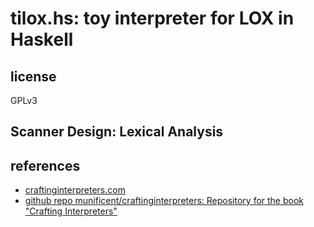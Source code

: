 # tilox.hs: toy interpreter for LOX in Haskell 

## license

GPLv3

## Scanner Design: Lexical Analysis

## references

- [craftinginterpreters.com](https://craftinginterpreters.com/contents.html)
- [github repo munificent/craftinginterpreters: Repository for the book "Crafting Interpreters"](https://github.com/munificent/craftinginterpreters)
